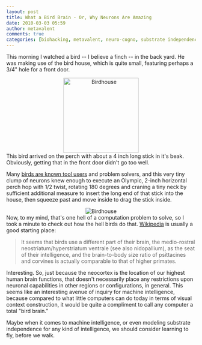 ```yaml
---
layout: post
title: What a Bird Brain - Or, Why Neurons Are Amazing
date: 2010-03-03 05:59
author: metavalent
comments: true
categories: [biohacking, metavalent, neuro-cogno, substrate independence]
---
```

This morning I watched a bird -- I believe a finch -- in the back yard. He was making use of the bird house, which is quite small, featuring perhaps a 3/4" hole for a front door.
<div align="center"><img src="http://metavalent.com/assets/images/birdhouse.empty.jpg"loading="lazy" width="200" alt="Birdhouse" /></div>
This bird arrived on the perch with about a 4 inch long stick in it's beak. Obviously, getting that in the front door didn't go too well. 

Many <a href="http://en.wikipedia.org/wiki/Bird_intelligence">birds are known tool users</a> and problem solvers, and this very tiny clump of neurons knew enough to execute an Olympic, 2-inch  horizontal perch hop with 1/2 twist, rotating 180 degrees and craning a tiny neck by sufficient additional measure to insert the long end of that stick into the house, then squeeze past and move inside to drag the stick inside.
<div align="center"><img src="http://metavalent.com/assets/images/birdhouse.working.jpg" alt="Birdhouse" /></div>
Now, to my mind, that's one hell of a computation problem to solve, so I took a minute to check out how the hell birds do that. <a href="http://en.wikipedia.org/wiki/Bird_intelligence">Wikipedia</a> is usually a good starting place:<blockquote>It seems that birds use a different part of their brain, the medio-rostral neostriatum/hyperstriatum ventrale (see also nidopallium), as the seat of their intelligence, and the brain-to-body size ratio of psittacines and corvines is actually comparable to that of higher primates.</blockquote>Interesting. So, just because the neocortex is the location of our highest human brain functions, that doesn't necessarily place any restrictions upon neuronal capabilities in other regions or configurations, in general. This seems like an interesting avenue of inquiry for machine intelligence, because compared to what little computers can do today in terms of visual context construction, it would be quite a compliment to call any computer a total "bird brain."

Maybe when it comes to machine intelligence, or even modeling substrate independence for any kind of intelligence, we should consider learning to fly, before we walk.
